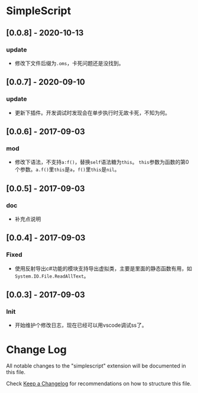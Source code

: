 # SimpleScript
## [0.0.8] - 2020-10-13
### update
- 修改下文件后缀为`.oms`，卡死问题还是没找到。

## [0.0.7] - 2020-09-10
### update
- 更新下插件。开发调试时发现会在单步执行时无故卡死，不知为何。

## [0.0.6] - 2017-09-03
### mod
- 修改下语法，不支持`a:f()`，替换`self`语法糖为`this`。
  `this`参数为函数的第0个参数。`a.f()`里`this`是`a`，`f()`里`this`是`nil`。

## [0.0.5] - 2017-09-03
### doc
- 补充点说明

## [0.0.4] - 2017-09-03
### Fixed
- 使用反射导出c#功能的模块支持导出虚拟类，主要是里面的静态函数有用，如`System.IO.File.ReadAllText`。

## [0.0.3] - 2017-09-03
### Init
- 开始维护个修改日志，现在已经可以用vscode调试ss了。

# Change Log
All notable changes to the "simplescript" extension will be documented in this file.

Check [Keep a Changelog](http://keepachangelog.com/) for recommendations on how to structure this file.

